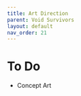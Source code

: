 ```yaml
---
title: Art Direction
parent: Void Survivors
layout: default
nav_order: 21
---
```


# To Do
* Concept Art

